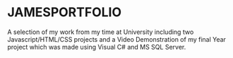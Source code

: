 # JAMESPORTFOLIO

A selection of my work from my time at University including two Javascript/HTML/CSS projects and a Video Demonstration of my final Year project which was made using Visual C# and MS SQL Server.
